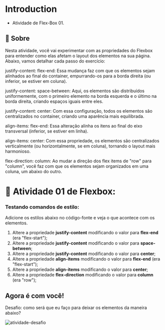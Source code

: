 # Introduction
- Atividade de Flex-Box 01.


##  :beginner: Sobre
Nesta atividade, você vai experimentar com as propriedades do Flexbox para entender como elas afetam o layout dos elementos na sua página. Abaixo, vamos detalhar cada passo do exercício:

justify-content: flex-end: Essa mudança faz com que os elementos sejam alinhados ao final do container, empurrando-os para a borda direita (ou inferior, se estiver em coluna).

justify-content: space-between: Aqui, os elementos são distribuídos uniformemente, com o primeiro elemento na borda esquerda e o último na borda direita, criando espaços iguais entre eles.

justify-content: center: Com essa configuração, todos os elementos são centralizados no container, criando uma aparência mais equilibrada.

align-items: flex-end: Essa alteração alinha os itens ao final do eixo transversal (inferior, se estiver em linha).

align-items: center: Com essa propriedade, os elementos são centralizados verticalmente (ou horizontalmente, se em coluna), tornando o layout mais harmonioso.

flex-direction: column: Ao mudar a direção dos flex items de "row" para "column", você faz com que os elementos sejam organizados em uma coluna, um abaixo do outro.

# :ledger: Atividade 01 de Flexbox:

### Testando comandos de estilo:

Adicione os estilos abaixo no código-fonte e veja o que acontece com os elementos.

1. Altere a propriedade **justify-content** modificando o valor para **flex-end** (era "flex-start");
1. Altere a propriedade **justify-content** modificando o valor para **space-between**;
1. Altere a propriedade **justify-content** modificando o valor para **center**;
1. Altere a propriedade **align-items** modificando o valor para **flex-end** (era "flex-start");
1. Altere a propriedade **align-items** modificando o valor para **center**;
1. Altere a propriedade **flex-direction** modificando o valor para **column** (era "row");

## Agora é com você!

Desafio: como será que eu faço para deixar os elementos da maneira abaixo?

![atividade-desafio](https://github.com/user-attachments/assets/15721745-1954-493b-8b34-894ab6e9764c)
